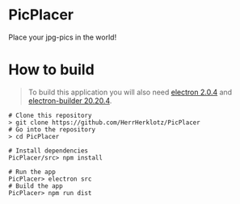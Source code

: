 # PicPlacer
Place your jpg-pics in the world!

# How to build
> To build this application you will also need [electron 2.0.4](https://www.npmjs.com/package/electron) and [electron-builder 20.20.4](https://www.npmjs.com/package/electron-builder).
```shell
# Clone this repository
> git clone https://github.com/HerrHerklotz/PicPlacer
# Go into the repository
> cd PicPlacer

# Install dependencies
PicPlacer/src> npm install

# Run the app
PicPlacer> electron src
# Build the app
PicPlacer> npm run dist
```
